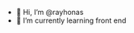 - 👋 Hi, I’m @rayhonas
- 🌱 I’m currently learning front end



<!---
rayhonas/rayhonas is a ✨ special ✨ repository because its `README.md` (this file) appears on your GitHub profile.
You can click the Preview link to take a look at your changes.
--->
